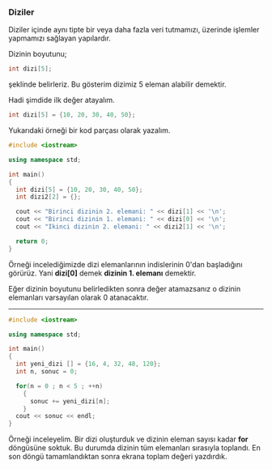 ### Diziler

Diziler içinde aynı tipte bir veya daha fazla veri tutmamızı, üzerinde işlemler
yapmamızı sağlayan yapılardır.

Dizinin boyutunu;

```c++
int dizi[5];
```

şeklinde belirleriz. Bu gösterim dizimiz 5 eleman alabilir demektir.

Hadi şimdide ilk değer atayalım.

```c++
int dizi[5] = {10, 20, 30, 40, 50};
```

Yukarıdaki örneği bir kod parçası olarak yazalım.

```c++
#include <iostream>

using namespace std;

int main()
{
  int dizi[5] = {10, 20, 30, 40, 50};
  int dizi2[2] = {};

  cout << "Birinci dizinin 2. elemani: " << dizi[1] << '\n';
  cout << "Birinci dizinin 1. elemani: " << dizi[0] << '\n';
  cout << "Ikinci dizinin 2. elemani: " << dizi2[1] << '\n';

  return 0;
}
```

Örneği incelediğimizde dizi elemanlarının indislerinin 0'dan başladığını
görürüz. Yani **dizi[0]** demek **dizinin 1. elemanı** demektir.

Eğer dizinin boyutunu belirledikten sonra değer atamazsanız o dizinin
elemanları varsayılan olarak 0 atanacaktır.

------------------------------

```c++
#include <iostream>

using namespace std;

int main()
{
  int yeni_dizi [] = {16, 4, 32, 48, 120};
  int n, sonuc = 0;

  for(n = 0 ; n < 5 ; ++n)
    {
      sonuc += yeni_dizi[n];
    }
  cout << sonuc << endl;
}
```

Örneği inceleyelim. Bir dizi oluşturduk ve dizinin eleman sayısı kadar
**for** döngüsüne soktuk. Bu durumda dizinin tüm elemanları sırasıyla
toplandı. En son döngü tamamlandıktan sonra ekrana toplam değeri yazdırdık.
